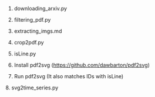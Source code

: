 1. downloading_arxiv.py
2. filtering_pdf.py
3. extracting_imgs.md
4. crop2pdf.py
5. isLine.py

6. Install pdf2svg (https://github.com/dawbarton/pdf2svg)
7. Run pdf2svg (It also matches IDs with isLine)

<Pending>
8. svg2time_series.py
